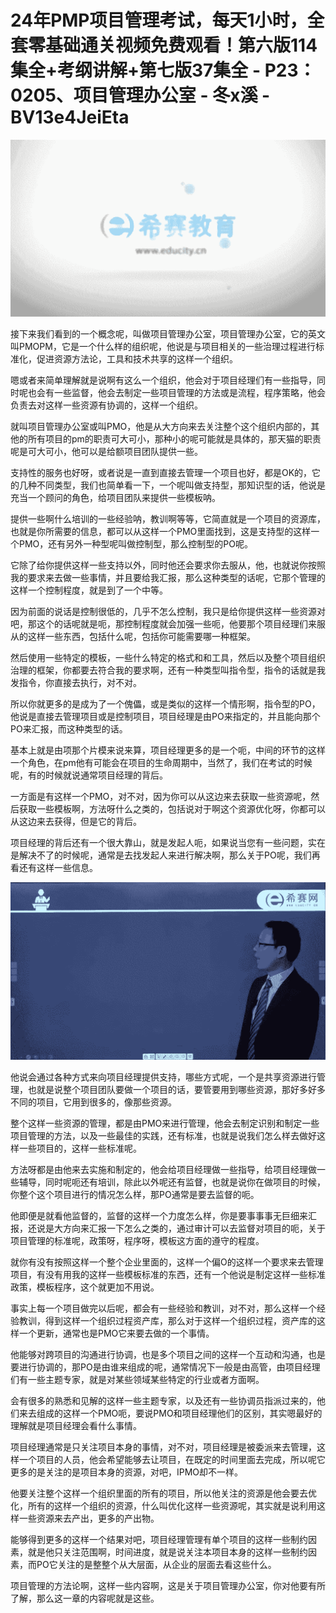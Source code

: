 # 24年PMP项目管理考试，每天1小时，全套零基础通关视频免费观看！第六版114集全+考纲讲解+第七版37集全 - P23：0205、项目管理办公室 - 冬x溪 - BV13e4JeiEta

![](img/9f341dfb6fdc1e36c1207a8353c11051_0.png)

接下来我们看到的一个概念呢，叫做项目管理办公室，项目管理办公室，它的英文叫PMOPM，它是一个什么样的组织呢，他说是与项目相关的一些治理过程进行标准化，促进资源方法论，工具和技术共享的这样一个组织。

嗯或者来简单理解就是说啊有这么一个组织，他会对于项目经理们有一些指导，同时呢也会有一些监督，他会去制定一些项目管理的方法或是流程，程序策略，他会负责去对这样一些资源有协调的，这样一个组织。

就叫项目管理办公室或叫PMO，他是从大方向来去关注整个这个组织内部的，其他的所有项目的pm的职责可大可小，那种小的呢可能就是具体的，那天猫的职责呢是可大可小，他可以是给额项目团队提供一些。

支持性的服务也好呀，或者说是一直到直接去管理一个项目也好，都是OK的，它的几种不同类型，我们也简单看一下，一个呢叫做支持型，那知识型的话，他说是充当一个顾问的角色，给项目团队来提供一些模板呐。

提供一些啊什么培训的一些经验呐，教训啊等等，它简直就是一个项目的资源库，也就是你所需要的信息，都可以从这样一个PMO里面找到，这是支持型的这样一个PMO，还有另外一种型呢叫做控制型，那么控制型的PO呢。

它除了给你提供这样一些支持以外，同时他还会要求你去服从，他，也就说你按照我的要求来去做一些事情，并且要给我汇报，那么这种类型的话呢，它那个管理的这样一个控制程度，就是到了一个中等。

因为前面的说话是控制很低的，几乎不怎么控制，我只是给你提供这样一些资源对吧，那这个的话呢就是呃，那控制程度就会加强一些呃，他要那个项目经理们来服从的这样一些东西，包括什么呢，包括你可能需要哪一种框架。

然后使用一些特定的模板，一些什么特定的格式和和工具，然后以及整个项目组织治理的框架，你都要去符合我的要求啊，还有一种类型叫指令型，指令的话就是我发指令，你直接去执行，对不对。

所以你就更多的是成为了一个傀儡，或是类似的这样一个情形啊，指令型的PO，他说是直接去管理项目或是控制项目，项目经理是由PO来指定的，并且能向那个PO来汇报，而这种类型的话。

基本上就是由项那个片模来说来算，项目经理更多的是一个呃，中间的环节的这样一个角色，在pm他有可能会在项目的生命周期中，当然了，我们在考试的时候呢，有的时候就说通常项目经理的背后。

一方面是有这样一个PMO，对不对，因为你可以从这边来去获取一些资源呢，然后获取一些模板啊，方法呀什么之类的，包括说对于啊这个资源优化呀，你都可以从这边来去获得，但是它的背后。

项目经理的背后还有一个很大靠山，就是发起人呃，如果说当您有一些问题，实在是解决不了的时候呢，通常是去找发起人来进行解决啊，那么关于PO呢，我们再看还有这样一些信息。



![](img/9f341dfb6fdc1e36c1207a8353c11051_2.png)

他说会通过各种方式来向项目经理提供支持，哪些方式呢，一个是共享资源进行管理，也就是说整个项目团队要做一个项目的话，要管要用到哪些资源，那好多好多不同的项目，它用到很多的，像那些资源。

整个这样一些资源的管理，都是由PMO来进行管理，他会去制定识别和制定一些项目管理的方法，以及一些最佳的实践，还有标准，也就是说我们怎么样去做好这样一些项目的，这样一些标准呢。

方法呀都是由他来去实施和制定的，他会给项目经理做一些指导，给项目经理做一些辅导，同时呢呃还有培训，除此以外呢还有监督，也就是说你在做项目的时候，你整个这个项目进行的情况怎么样，那PO通常是要去监督的呃。

他即便是就看他监督的，监督的这样一个力度怎么样，你是要事事事无巨细来汇报，还说是大方向来汇报一下怎么之类的，通过审计可以去监督对项目的呃，关于项目管理的标准呢，政策呀，程序呀，模板这方面的遵守的程度。

就你有没有按照这样一个整个企业里面的，这样一个偏O的这样一个要求来去管理项目，有没有用我的这样一些模板标准的东西，还有一个他说是制定这样一些标准政策，模板程序，这个就更加不用说。

事实上每一个项目做完以后呢，都会有一些经验和教训，对不对，那么这样一个经验教训，得到这样一个组织过程资产库，那么对于这样一个组织过程，资产库的这样一个更新，通常也是PMO它来要去做的一个事情。

他能够对跨项目的沟通进行协调，也是多个项目之间的这样一个互动和沟通，也是要进行协调的，那PO是由谁来组成的呢，通常情况下一般是由高管，由项目经理们有一些主题专家，就是对某些领域某些特定的行业或者方面啊。

会有很多的熟悉和见解的这样一些主题专家，以及还有一些协调员指派过来的，他们来去组成的这样一个PMO呃，要说PMO和项目经理他们的区别，其实嗯最好的理解就是项目经理会看什么事情。

项目经理通常是只关注项目本身的事情，对不对，项目经理是被委派来去管理，这样一个项目的人员，他会希望能够去让项目，在既定的时间里面去完成，所以呢它更多的是关注的是项目本身的资源，对吧，IPMO却不一样。

他要关注整个这样一个组织里面的所有的项目，所以他关注的资源是他会要去优化，所有的这样一个组织的资源，什么叫优化这样一些资源呢，其实就是说利用这样一些资源来去产出，更多的产出物。

能够得到更多的这样一个结果对吧，项目经理管理有单个项目的这样一些制约因素，就是他只关注范围啊，时间进度，就是说关注本项目本身的这样一些制约因素，而PO它关注的是整整个从大层面，从企业的层面去看这些什么。

项目管理的方法论啊，这样一些内容啊，这是关于项目管理办公室，你对他要有所了解，那么这一章的内容呢就是这些。

